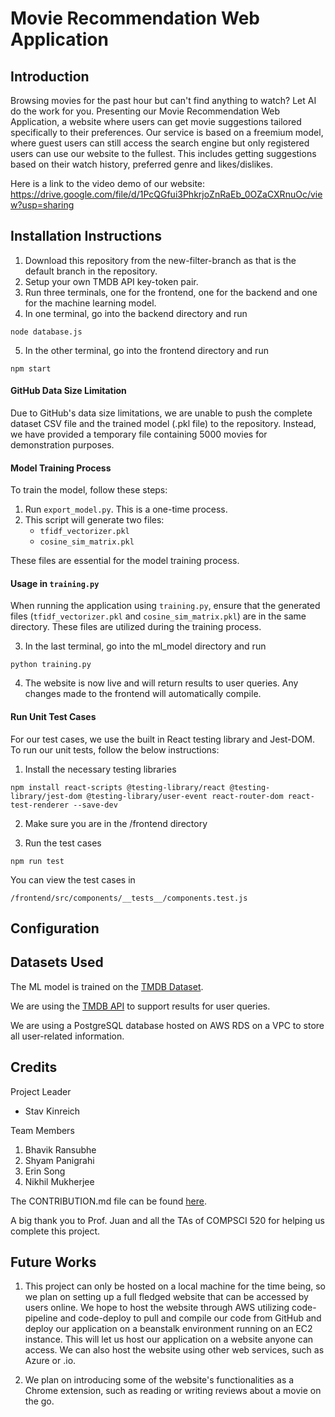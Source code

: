 # Movie Recommendation Web Application

## Introduction

Browsing movies for the past hour but can't find anything to watch? Let AI do the work for you. Presenting our Movie Recommendation Web Application, a website where users can get movie suggestions tailored specifically to their preferences. Our service is based on a freemium model, where guest users can still access the search engine but only registered users can use our website to the fullest. This includes getting suggestions based on their watch history, preferred genre and likes/dislikes.

Here is a link to the video demo of our website: https://drive.google.com/file/d/1PcQGfui3PhkrjoZnRaEb_0OZaCXRnuOc/view?usp=sharing

## Installation Instructions

1. Download this repository from the new-filter-branch as that is the default branch in the repository.
2. Setup your own TMDB API key-token pair.
3. Run three terminals, one for the frontend, one for the backend and one for the machine learning model. 
4. In one terminal, go into the backend directory and run 

```
node database.js
```
5. In the other terminal, go into the frontend directory and run

```
npm start
```

#### GitHub Data Size Limitation

Due to GitHub's data size limitations, we are unable to push the complete dataset CSV file and the trained model (.pkl file) to the repository. Instead, we have provided a temporary file containing 5000 movies for demonstration purposes.

#### Model Training Process

To train the model, follow these steps:

1. Run `export_model.py`. This is a one-time process.
2. This script will generate two files:
   - `tfidf_vectorizer.pkl`
   - `cosine_sim_matrix.pkl`

These files are essential for the model training process.

#### Usage in `training.py`

When running the application using `training.py`, ensure that the generated files (`tfidf_vectorizer.pkl` and `cosine_sim_matrix.pkl`) are in the same directory. These files are utilized during the training process.



3. In the last terminal, go into the ml_model directory and run

```
python training.py
```
   
4. The website is now live and will return results to user queries. Any changes made to the frontend will automatically compile.

#### Run Unit Test Cases

For our test cases, we use the built in React testing library and Jest-DOM. To run our unit tests, follow the below instructions:

1. Install the necessary testing libraries
```
npm install react-scripts @testing-library/react @testing-library/jest-dom @testing-library/user-event react-router-dom react-test-renderer --save-dev
```

2. Make sure you are in the /frontend directory

3. Run the test cases
```
npm run test
```

You can view the test cases in 
```
/frontend/src/components/__tests__/components.test.js
```

## Configuration

## Datasets Used

The ML model is trained on the [TMDB Dataset](https://www.kaggle.com/datasets/asaniczka/tmdb-movies-dataset-2023-930k-movies/code).

We are using the [TMDB API](https://developer.themoviedb.org/docs/getting-started) to support results for user queries.

We are using a PostgreSQL database hosted on AWS RDS on a VPC to store all user-related information.

## Credits

Project Leader

- Stav Kinreich

Team Members

1. Bhavik Ransubhe
2. Shyam Panigrahi
3. Erin Song
4. Nikhil Mukherjee

The CONTRIBUTION.md file can be found [here](CONTRIBUTION.md).

A big thank you to Prof. Juan and all the TAs of COMPSCI 520 for helping us complete this project.

## Future Works

1. This project can only be hosted on a local machine for the time being, so we plan on setting up a full fledged website that can be accessed by users online. We hope to host the website through AWS utilizing code-pipeline and code-deploy to pull and compile our code from GitHub and deploy our application on a beanstalk environment running on an EC2 instance. This will let us host our application on a website anyone can access. We can also host the website using other web services, such as Azure or .io.

2. We plan on introducing some of the website's functionalities as a Chrome extension, such as reading or writing reviews about a movie on the go.
